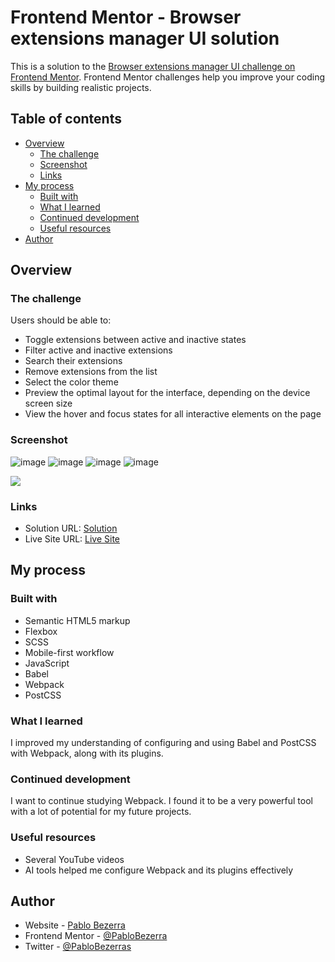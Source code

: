 
# Frontend Mentor - Browser extensions manager UI solution

This is a solution to the [Browser extensions manager UI challenge on Frontend Mentor](https://www.frontendmentor.io/challenges/browser-extension-manager-ui-yNZnOfsMAp). Frontend Mentor challenges help you improve your coding skills by building realistic projects. 

## Table of contents

- [Overview](#overview)
  - [The challenge](#the-challenge)
  - [Screenshot](#screenshot)
  - [Links](#links)
- [My process](#my-process)
  - [Built with](#built-with)
  - [What I learned](#what-i-learned)
  - [Continued development](#continued-development)
  - [Useful resources](#useful-resources)
- [Author](#author)

## Overview

### The challenge

Users should be able to:

- Toggle extensions between active and inactive states
- Filter active and inactive extensions
- Search their extensions
- Remove extensions from the list
- Select the color theme
- Preview the optimal layout for the interface, depending on the device screen size
- View the hover and focus states for all interactive elements on the page

### Screenshot
![image](https://github.com/user-attachments/assets/18913451-1cba-4e10-9e6a-c09743e9b691) 
![image](https://github.com/user-attachments/assets/5e0390ae-591a-4f7c-aed6-57010191257f)
![image](https://github.com/user-attachments/assets/8d09daee-2fc0-44f6-8557-2a1d83f4c283)
![image](https://github.com/user-attachments/assets/257c4e76-f262-466b-87ff-c75f0568e344)


![](./screenshot.jpg)

### Links

- Solution URL: [Solution](https://www.frontendmentor.io/solutions/extensions-create-with-webpack-and-its-plugins-5NVchYFE-j)
- Live Site URL: [Live Site](https://pablobezerra.github.io/Extensions/)

## My process

### Built with

- Semantic HTML5 markup
- Flexbox
- SCSS
- Mobile-first workflow
- JavaScript
- Babel
- Webpack
- PostCSS

### What I learned

I improved my understanding of configuring and using Babel and PostCSS with Webpack, along with its plugins.

### Continued development

I want to continue studying Webpack. I found it to be a very powerful tool with a lot of potential for my future projects.

### Useful resources

- Several YouTube videos
- AI tools helped me configure Webpack and its plugins effectively

## Author

- Website - [Pablo Bezerra](https://pablobezerra.github.io)
- Frontend Mentor - [@PabloBezerra](https://www.frontendmentor.io/profile/PabloBezerra)
- Twitter - [@PabloBezerras](https://www.twitter.com/PabloBezerras)
